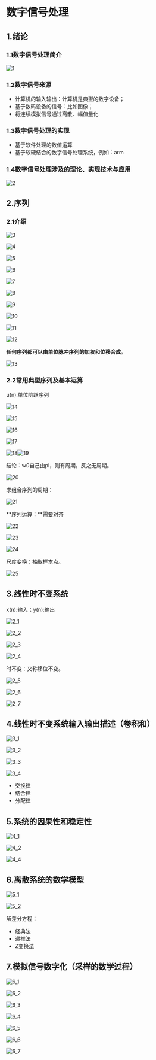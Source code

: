 # 数字信号处理

## 1.绪论

### 1.1数字信号处理简介

![1](https://raw.githubusercontent.com/yyhlovehh/yyhlovehh.github.io/master/202312101159012.png)

### 1.2数字信号来源

- 计算机的输入输出：计算机是典型的数字设备；
- 基于数码设备的信号：比如图像；
- 将连续模拟信号通过离散、幅值量化

### 1.3数字信号处理的实现

- 基于软件处理的数值运算
- 基于软硬结合的数字信号处理系统，例如：arm

### 1.4数字信号处理涉及的理论、实现技术与应用

![2](https://raw.githubusercontent.com/yyhlovehh/yyhlovehh.github.io/master/202312101209635.png)

## 2.序列

### 2.1介绍

![3](https://raw.githubusercontent.com/yyhlovehh/yyhlovehh.github.io/master/202312101212355.png)

![4](https://raw.githubusercontent.com/yyhlovehh/yyhlovehh.github.io/master/202312101222101.png)

![5](https://raw.githubusercontent.com/yyhlovehh/yyhlovehh.github.io/master/202312101222707.png)

![6](https://raw.githubusercontent.com/yyhlovehh/yyhlovehh.github.io/master/202312101225751.png)

![7](https://raw.githubusercontent.com/yyhlovehh/yyhlovehh.github.io/master/202312101228238.png)

![8](https://raw.githubusercontent.com/yyhlovehh/yyhlovehh.github.io/master/202312101226955.png)

![9](https://raw.githubusercontent.com/yyhlovehh/yyhlovehh.github.io/master/202312101227388.png)

![10](https://raw.githubusercontent.com/yyhlovehh/yyhlovehh.github.io/master/202312101228303.png)

![11](https://raw.githubusercontent.com/yyhlovehh/yyhlovehh.github.io/master/202312101230034.png)

![12](https://raw.githubusercontent.com/yyhlovehh/yyhlovehh.github.io/master/202312101228935.png)

**任何序列都可以由单位脉冲序列的加权和位移合成。**

![13](https://raw.githubusercontent.com/yyhlovehh/yyhlovehh.github.io/master/202312101232856.png)

### 2.2常用典型序列及基本运算

u(n):单位阶跃序列

![14](https://raw.githubusercontent.com/yyhlovehh/yyhlovehh.github.io/master/202312101237791.png)

![15](https://raw.githubusercontent.com/yyhlovehh/yyhlovehh.github.io/master/202312101239551.png)

![16](https://raw.githubusercontent.com/yyhlovehh/yyhlovehh.github.io/master/202312101243471.png)

![17](https://raw.githubusercontent.com/yyhlovehh/yyhlovehh.github.io/master/202312101244302.png)

![18](https://raw.githubusercontent.com/yyhlovehh/yyhlovehh.github.io/master/202312101246301.png)![19](https://raw.githubusercontent.com/yyhlovehh/yyhlovehh.github.io/master/202312101248670.png)

结论：w0自己由pi，则有周期，反之无周期。

![20](https://raw.githubusercontent.com/yyhlovehh/yyhlovehh.github.io/master/202312101250391.png)

求组合序列的周期：

![21](https://raw.githubusercontent.com/yyhlovehh/yyhlovehh.github.io/master/202312101251656.png)

**序列运算：**需要对齐

![22](https://raw.githubusercontent.com/yyhlovehh/yyhlovehh.github.io/master/202312101253928.png)

![23](https://raw.githubusercontent.com/yyhlovehh/yyhlovehh.github.io/master/202312101254142.png)

![24](https://raw.githubusercontent.com/yyhlovehh/yyhlovehh.github.io/master/202312101258314.png)

尺度变换：抽取样本点。

![25](https://raw.githubusercontent.com/yyhlovehh/yyhlovehh.github.io/master/202312101258282.png)

## 3.线性时不变系统

x(n):输入；y(n):输出

![2_1](https://raw.githubusercontent.com/yyhlovehh/yyhlovehh.github.io/master/202312101308796.png)

![2_2](https://raw.githubusercontent.com/yyhlovehh/yyhlovehh.github.io/master/202312101308763.png)

![2_3](https://raw.githubusercontent.com/yyhlovehh/yyhlovehh.github.io/master/202312101308471.png)

![2_4](https://raw.githubusercontent.com/yyhlovehh/yyhlovehh.github.io/master/202312101309333.png)

时不变：又称移位不变。

![2_5](https://raw.githubusercontent.com/yyhlovehh/yyhlovehh.github.io/master/202312101312611.png)

![2_6](https://raw.githubusercontent.com/yyhlovehh/yyhlovehh.github.io/master/202312101312074.png)

![2_7](https://raw.githubusercontent.com/yyhlovehh/yyhlovehh.github.io/master/202312101314001.png)

## 4.线性时不变系统输入输出描述（卷积和）

![3_1](https://raw.githubusercontent.com/yyhlovehh/yyhlovehh.github.io/master/202312101318675.png)

![3_2](https://raw.githubusercontent.com/yyhlovehh/yyhlovehh.github.io/master/202312101320000.png)

![3_3](https://raw.githubusercontent.com/yyhlovehh/yyhlovehh.github.io/master/202312101324606.png)

![3_4](https://raw.githubusercontent.com/yyhlovehh/yyhlovehh.github.io/master/202312101325084.png)

- 交换律
- 结合律
- 分配律

## 5.系统的因果性和稳定性

![4_1](https://raw.githubusercontent.com/yyhlovehh/yyhlovehh.github.io/master/202312101352206.png)

![4_2](https://raw.githubusercontent.com/yyhlovehh/yyhlovehh.github.io/master/202312101353114.png)

![4_4](https://raw.githubusercontent.com/yyhlovehh/yyhlovehh.github.io/master/202312101355806.png)

## 6.离散系统的数学模型

![5_1](https://raw.githubusercontent.com/yyhlovehh/yyhlovehh.github.io/master/202312101359963.png)

![5_2](https://raw.githubusercontent.com/yyhlovehh/yyhlovehh.github.io/master/202312101401701.png)

解差分方程：

- 经典法
- 递推法
- Z变换法

## 7.模拟信号数字化（采样的数学过程）

![6_1](https://raw.githubusercontent.com/yyhlovehh/yyhlovehh.github.io/master/202312101405832.png)

![6_2](https://raw.githubusercontent.com/yyhlovehh/yyhlovehh.github.io/master/202312101406479.png)

![6_3](https://raw.githubusercontent.com/yyhlovehh/yyhlovehh.github.io/master/202312101410034.png)

![6_4](https://raw.githubusercontent.com/yyhlovehh/yyhlovehh.github.io/master/202312101411718.png)

![6_5](https://raw.githubusercontent.com/yyhlovehh/yyhlovehh.github.io/master/202312101412326.png)

![6_6](https://raw.githubusercontent.com/yyhlovehh/yyhlovehh.github.io/master/202312101415360.png)

![6_7](https://raw.githubusercontent.com/yyhlovehh/yyhlovehh.github.io/master/202312101418132.png)